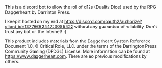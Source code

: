 This is a discord bot to allow the roll of d12s (Duality Dice) used by the RPG Daggerheart by Darrinton Press.

I keep it hosted on my end at https://discord.com/oauth2/authorize?client_id=1377666244723085422 without any guarantee of reliability. Don't trust any bot on the Internet! :)

This product includes materials from the Daggerheart System Reference Document 1.0, © Critical Role, LLC. under the terms of the Darrington Press Community Gaming (DPCGL) License. More information can be found at https://www.daggerheart.com. There are no previous modifications by others.
